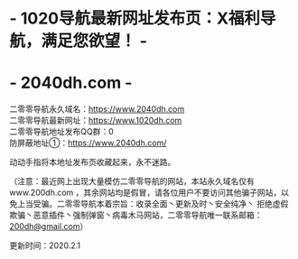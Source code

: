 # - 1020导航最新网址发布页：X福利导航，满足您欲望！ -
# - 2040dh.com -

二零零导航永久域名：https://www.2040dh.com<br>
二零零导航最新网址：https://www.1020dh.com<br>
二零零导航地址发布QQ群：0<br>
防屏蔽地址①：https://www.2040dh.com/<br>

动动手指将本地址发布页收藏起来，永不迷路。<br>

（注意：最近网上出现大量模仿二零零导航的网站，本站永久域名仅有www.200dh.com ，其余网站均是假冒，请各位用户不要访问其他骗子网站，以免上当受骗。二零零导航本着宗旨：收录全面丶更新及时丶安全纯净丶 拒绝虚假欺骗丶恶意插件丶强制弹窗丶病毒木马网站，二零零导航唯一联系邮箱：200dh@gmail.com）  

更新时间：2020.2.1
